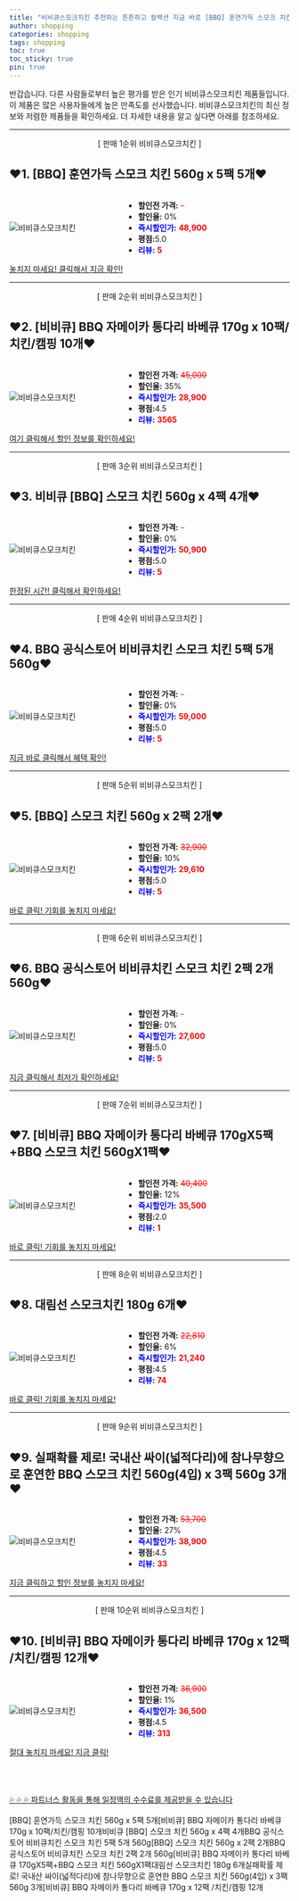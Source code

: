```yaml
---
title: "비비큐스모크치킨 추천하는 튼튼하고 컬렉션 지금 바로 [BBQ] 훈연가득 스모크 치킨 560g"
author: shopping
categories: shopping
tags: shopping
toc: true
toc_sticky: true
pin: true
---
```

반갑습니다. 다른 사람들로부터 높은 평가를 받은 인기 비비큐스모크치킨 제품들입니다. 이 제품은 많은 사용자들에게 높은 만족도를 선사했습니다. 비비큐스모크치킨의 최신 정보와 저렴한 제품들을 확인하세요. 더 자세한 내용을 알고 싶다면 아래를 참조하세요.

---
<p class="toplist" style="margin: 0 auto; display: block; width: fit-content;">[ 판매 1순위 비비큐스모크치킨 ]</p>

<h2><strong>❤️1. [BBQ] 훈연가득 스모크 치킨 560g x 5팩 5개❤️</strong></h2>

<div style="display: flex; align-items: center;">
    <div style="flex: 0.4;">
        <img src="https://thumbnail6.coupangcdn.com/thumbnails/remote/230x230ex/image/vendor_inventory/6648/140d133c2cf7188dcc49235a63558e6d684d958d6fed9c7ac37d67930e07.png" alt="비비큐스모크치킨" style="max-width: 100%;">
    </div>
    <div style="flex: 0.6; margin-left: 10px;">
        <ul>
            <li><strong>할인전 가격:</strong> <del style="color: red;">-</del></li>
            <li><strong>할인율:</strong> 0%</li>
            <li><span style='color:blue'><strong>즉시할인가:</strong></span> <span style='color:red'><strong>48,900</strong></span></li>
            <li><strong>평점:</strong>5.0</li>
            <li><span style='color:blue'><strong>리뷰:</strong></span> <span style='color:red'><strong>5</strong></span></li>
        </ul>
    </div>
</div>
<div class="center">
    <a href="https://selin100587.github.io?lptag=AF9450613&subid=githubio&pageKey=7837849517&traceid=V0-153&itemId=23637394086&vendorItemId=90662859585" class="myButton">
        놓치지 마세요! 클릭해서 지금 확인!
    </a>
</div>


---
<p class="toplist" style="margin: 0 auto; display: block; width: fit-content;">[ 판매 2순위 비비큐스모크치킨 ]</p>

<h2><strong>❤️2. [비비큐] BBQ 자메이카 통다리 바베큐 170g x 10팩/치킨/캠핑 10개❤️</strong></h2>

<div style="display: flex; align-items: center;">
    <div style="flex: 0.4;">
        <img src="https://thumbnail9.coupangcdn.com/thumbnails/remote/230x230ex/image/vendor_inventory/ca3e/6406aa4e106266a85cab62efb053b78c3c98342c40f19aed86e5e5f7c69f.jpg" alt="비비큐스모크치킨" style="max-width: 100%;">
    </div>
    <div style="flex: 0.6; margin-left: 10px;">
        <ul>
            <li><strong>할인전 가격:</strong> <del style="color: red;">45,000</del></li>
            <li><strong>할인율:</strong> 35%</li>
            <li><span style='color:blue'><strong>즉시할인가:</strong></span> <span style='color:red'><strong>28,900</strong></span></li>
            <li><strong>평점:</strong>4.5</li>
            <li><span style='color:blue'><strong>리뷰:</strong></span> <span style='color:red'><strong>3565</strong></span></li>
        </ul>
    </div>
</div>
<div class="center">
    <a href="https://selin100587.github.io?lptag=AF9450613&subid=githubio&pageKey=5904277569&traceid=V0-153&itemId=17288357211&vendorItemId=81782109999" class="myButton">
        여기 클릭해서 할인 정보를 확인하세요!
    </a>
</div>


---
<p class="toplist" style="margin: 0 auto; display: block; width: fit-content;">[ 판매 3순위 비비큐스모크치킨 ]</p>

<h2><strong>❤️3. 비비큐 [BBQ] 스모크 치킨 560g x 4팩 4개❤️</strong></h2>

<div style="display: flex; align-items: center;">
    <div style="flex: 0.4;">
        <img src="https://thumbnail9.coupangcdn.com/thumbnails/remote/230x230ex/image/vendor_inventory/6d7c/a639c8473450b7bb79133580acdcdc746e84b08b80bbe7f8d8847be03d6a.jpg" alt="비비큐스모크치킨" style="max-width: 100%;">
    </div>
    <div style="flex: 0.6; margin-left: 10px;">
        <ul>
            <li><strong>할인전 가격:</strong> <del style="color: red;">-</del></li>
            <li><strong>할인율:</strong> 0%</li>
            <li><span style='color:blue'><strong>즉시할인가:</strong></span> <span style='color:red'><strong>50,900</strong></span></li>
            <li><strong>평점:</strong>5.0</li>
            <li><span style='color:blue'><strong>리뷰:</strong></span> <span style='color:red'><strong>5</strong></span></li>
        </ul>
    </div>
</div>
<div class="center">
    <a href="https://selin100587.github.io?lptag=AF9450613&subid=githubio&pageKey=7837849517&traceid=V0-153&itemId=20575967202&vendorItemId=90776310941" class="myButton">
        한정된 시간! 클릭해서 확인하세요!
    </a>
</div>


---
<p class="toplist" style="margin: 0 auto; display: block; width: fit-content;">[ 판매 4순위 비비큐스모크치킨 ]</p>

<h2><strong>❤️4. BBQ 공식스토어 비비큐치킨 스모크 치킨 5팩 5개 560g❤️</strong></h2>

<div style="display: flex; align-items: center;">
    <div style="flex: 0.4;">
        <img src="https://thumbnail9.coupangcdn.com/thumbnails/remote/230x230ex/image/vendor_inventory/5735/5ae9c574f7b320d3339878a29d23db475aeafdc37d53a8e444088581bbb0.jpg" alt="비비큐스모크치킨" style="max-width: 100%;">
    </div>
    <div style="flex: 0.6; margin-left: 10px;">
        <ul>
            <li><strong>할인전 가격:</strong> <del style="color: red;">-</del></li>
            <li><strong>할인율:</strong> 0%</li>
            <li><span style='color:blue'><strong>즉시할인가:</strong></span> <span style='color:red'><strong>59,000</strong></span></li>
            <li><strong>평점:</strong>5.0</li>
            <li><span style='color:blue'><strong>리뷰:</strong></span> <span style='color:red'><strong>5</strong></span></li>
        </ul>
    </div>
</div>
<div class="center">
    <a href="https://selin100587.github.io?lptag=AF9450613&subid=githubio&pageKey=7837849517&traceid=V0-153&itemId=21772918660&vendorItemId=88821775942" class="myButton">
        지금 바로 클릭해서 혜택 확인!
    </a>
</div>


---
<p class="toplist" style="margin: 0 auto; display: block; width: fit-content;">[ 판매 5순위 비비큐스모크치킨 ]</p>

<h2><strong>❤️5. [BBQ] 스모크 치킨 560g x 2팩 2개❤️</strong></h2>

<div style="display: flex; align-items: center;">
    <div style="flex: 0.4;">
        <img src="https://thumbnail6.coupangcdn.com/thumbnails/remote/230x230ex/image/vendor_inventory/dd95/45b263e36753114a4aa2abdc254c2acbdab5095e66949ff02e7edcc41da0.jpg" alt="비비큐스모크치킨" style="max-width: 100%;">
    </div>
    <div style="flex: 0.6; margin-left: 10px;">
        <ul>
            <li><strong>할인전 가격:</strong> <del style="color: red;">32,900</del></li>
            <li><strong>할인율:</strong> 10%</li>
            <li><span style='color:blue'><strong>즉시할인가:</strong></span> <span style='color:red'><strong>29,610</strong></span></li>
            <li><strong>평점:</strong>5.0</li>
            <li><span style='color:blue'><strong>리뷰:</strong></span> <span style='color:red'><strong>5</strong></span></li>
        </ul>
    </div>
</div>
<div class="center">
    <a href="https://selin100587.github.io?lptag=AF9450613&subid=githubio&pageKey=7837849517&traceid=V0-153&itemId=21973443154&vendorItemId=89881598680" class="myButton">
        바로 클릭! 기회를 놓치지 마세요!
    </a>
</div>


---
<p class="toplist" style="margin: 0 auto; display: block; width: fit-content;">[ 판매 6순위 비비큐스모크치킨 ]</p>

<h2><strong>❤️6. BBQ 공식스토어 비비큐치킨 스모크 치킨 2팩 2개 560g❤️</strong></h2>

<div style="display: flex; align-items: center;">
    <div style="flex: 0.4;">
        <img src="https://thumbnail9.coupangcdn.com/thumbnails/remote/230x230ex/image/vendor_inventory/5735/5ae9c574f7b320d3339878a29d23db475aeafdc37d53a8e444088581bbb0.jpg" alt="비비큐스모크치킨" style="max-width: 100%;">
    </div>
    <div style="flex: 0.6; margin-left: 10px;">
        <ul>
            <li><strong>할인전 가격:</strong> <del style="color: red;">-</del></li>
            <li><strong>할인율:</strong> 0%</li>
            <li><span style='color:blue'><strong>즉시할인가:</strong></span> <span style='color:red'><strong>27,600</strong></span></li>
            <li><strong>평점:</strong>5.0</li>
            <li><span style='color:blue'><strong>리뷰:</strong></span> <span style='color:red'><strong>5</strong></span></li>
        </ul>
    </div>
</div>
<div class="center">
    <a href="https://selin100587.github.io?lptag=AF9450613&subid=githubio&pageKey=7837849517&traceid=V0-153&itemId=21773213697&vendorItemId=88821788539" class="myButton">
        지금 클릭해서 최저가 확인하세요!
    </a>
</div>


---
<p class="toplist" style="margin: 0 auto; display: block; width: fit-content;">[ 판매 7순위 비비큐스모크치킨 ]</p>

<h2><strong>❤️7. [비비큐] BBQ 자메이카 통다리 바베큐 170gX5팩+BBQ 스모크 치킨 560gX1팩❤️</strong></h2>

<div style="display: flex; align-items: center;">
    <div style="flex: 0.4;">
        <img src="https://thumbnail8.coupangcdn.com/thumbnails/remote/230x230ex/image/vendor_inventory/5d72/f747a9bd8ebe20f4a11aaee2524e8d981cfbda52582d1554e3374f52b75c.jpg" alt="비비큐스모크치킨" style="max-width: 100%;">
    </div>
    <div style="flex: 0.6; margin-left: 10px;">
        <ul>
            <li><strong>할인전 가격:</strong> <del style="color: red;">40,400</del></li>
            <li><strong>할인율:</strong> 12%</li>
            <li><span style='color:blue'><strong>즉시할인가:</strong></span> <span style='color:red'><strong>35,500</strong></span></li>
            <li><strong>평점:</strong>2.0</li>
            <li><span style='color:blue'><strong>리뷰:</strong></span> <span style='color:red'><strong>1</strong></span></li>
        </ul>
    </div>
</div>
<div class="center">
    <a href="https://selin100587.github.io?lptag=AF9450613&subid=githubio&pageKey=7690265100&traceid=V0-153&itemId=20563360979&vendorItemId=87639048561" class="myButton">
        바로 클릭! 기회를 놓치지 마세요!
    </a>
</div>


---
<p class="toplist" style="margin: 0 auto; display: block; width: fit-content;">[ 판매 8순위 비비큐스모크치킨 ]</p>

<h2><strong>❤️8. 대림선 스모크치킨 180g 6개❤️</strong></h2>

<div style="display: flex; align-items: center;">
    <div style="flex: 0.4;">
        <img src="https://thumbnail8.coupangcdn.com/thumbnails/remote/230x230ex/image/retail/images/c7bd47c1-366f-40cb-a933-797273ced25a6961126713085611236.png" alt="비비큐스모크치킨" style="max-width: 100%;">
    </div>
    <div style="flex: 0.6; margin-left: 10px;">
        <ul>
            <li><strong>할인전 가격:</strong> <del style="color: red;">22,810</del></li>
            <li><strong>할인율:</strong> 6%</li>
            <li><span style='color:blue'><strong>즉시할인가:</strong></span> <span style='color:red'><strong>21,240</strong></span></li>
            <li><strong>평점:</strong>4.5</li>
            <li><span style='color:blue'><strong>리뷰:</strong></span> <span style='color:red'><strong>74</strong></span></li>
        </ul>
    </div>
</div>
<div class="center">
    <a href="https://selin100587.github.io?lptag=AF9450613&subid=githubio&pageKey=7937426329&traceid=V0-153&itemId=21851444549&vendorItemId=88899698090" class="myButton">
        바로 클릭! 기회를 놓치지 마세요!
    </a>
</div>


---
<p class="toplist" style="margin: 0 auto; display: block; width: fit-content;">[ 판매 9순위 비비큐스모크치킨 ]</p>

<h2><strong>❤️9. 실패확률 제로! 국내산 싸이(넓적다리)에 참나무향으로 훈연한 BBQ 스모크 치킨 560g(4입) x 3팩 560g 3개❤️</strong></h2>

<div style="display: flex; align-items: center;">
    <div style="flex: 0.4;">
        <img src="https://thumbnail10.coupangcdn.com/thumbnails/remote/230x230ex/image/vendor_inventory/9f85/e1af1824df249c4c2e14217b5dc2fb7e4904a0b9dc07e313aeb80002f884.jpg" alt="비비큐스모크치킨" style="max-width: 100%;">
    </div>
    <div style="flex: 0.6; margin-left: 10px;">
        <ul>
            <li><strong>할인전 가격:</strong> <del style="color: red;">53,700</del></li>
            <li><strong>할인율:</strong> 27%</li>
            <li><span style='color:blue'><strong>즉시할인가:</strong></span> <span style='color:red'><strong>38,900</strong></span></li>
            <li><strong>평점:</strong>4.5</li>
            <li><span style='color:blue'><strong>리뷰:</strong></span> <span style='color:red'><strong>33</strong></span></li>
        </ul>
    </div>
</div>
<div class="center">
    <a href="https://selin100587.github.io?lptag=AF9450613&subid=githubio&pageKey=8244238028&traceid=V0-153&itemId=6990319110&vendorItemId=74282619095" class="myButton">
        지금 클릭하고 할인 정보를 놓치지 마세요!
    </a>
</div>


---
<p class="toplist" style="margin: 0 auto; display: block; width: fit-content;">[ 판매 10순위 비비큐스모크치킨 ]</p>

<h2><strong>❤️10. [비비큐] BBQ 자메이카 통다리 바베큐 170g x 12팩 /치킨/캠핑 12개❤️</strong></h2>

<div style="display: flex; align-items: center;">
    <div style="flex: 0.4;">
        <img src="https://thumbnail8.coupangcdn.com/thumbnails/remote/230x230ex/image/vendor_inventory/0468/f74fbfdd4256e5c9aa7894335be7a56775fdef329016f26abbc0836856f7.jpg" alt="비비큐스모크치킨" style="max-width: 100%;">
    </div>
    <div style="flex: 0.6; margin-left: 10px;">
        <ul>
            <li><strong>할인전 가격:</strong> <del style="color: red;">36,900</del></li>
            <li><strong>할인율:</strong> 1%</li>
            <li><span style='color:blue'><strong>즉시할인가:</strong></span> <span style='color:red'><strong>36,500</strong></span></li>
            <li><strong>평점:</strong>4.5</li>
            <li><span style='color:blue'><strong>리뷰:</strong></span> <span style='color:red'><strong>313</strong></span></li>
        </ul>
    </div>
</div>
<div class="center">
    <a href="https://selin100587.github.io?lptag=AF9450613&subid=githubio&pageKey=8246725772&traceid=V0-153&itemId=15541866749&vendorItemId=78664302028" class="myButton">
        절대 놓치지 마세요! 지금 클릭!
    </a>
</div>

<br><br><br>[💦 💦 💦 파트너스 활동을 통해 일정액의 수수료를 제공받을 수 있습니다](https://link.coupang.com/a/bcpT2c)<br><br>[BBQ] 훈연가득 스모크 치킨 560g x 5팩 5개[비비큐] BBQ 자메이카 통다리 바베큐 170g x 10팩/치킨/캠핑 10개비비큐 [BBQ] 스모크 치킨 560g x 4팩 4개BBQ 공식스토어 비비큐치킨 스모크 치킨 5팩 5개 560g[BBQ] 스모크 치킨 560g x 2팩 2개BBQ 공식스토어 비비큐치킨 스모크 치킨 2팩 2개 560g[비비큐] BBQ 자메이카 통다리 바베큐 170gX5팩+BBQ 스모크 치킨 560gX1팩대림선 스모크치킨 180g 6개실패확률 제로! 국내산 싸이(넓적다리)에 참나무향으로 훈연한 BBQ 스모크 치킨 560g(4입) x 3팩 560g 3개[비비큐] BBQ 자메이카 통다리 바베큐 170g x 12팩 /치킨/캠핑 12개